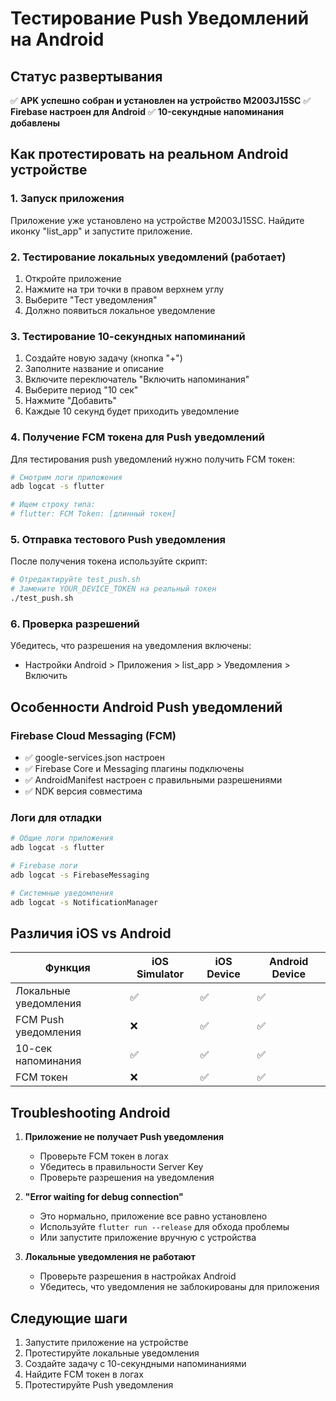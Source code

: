 # Тестирование Push Уведомлений на Android

## Статус развертывания
✅ **APK успешно собран и установлен на устройство M2003J15SC**
✅ **Firebase настроен для Android**
✅ **10-секундные напоминания добавлены**

## Как протестировать на реальном Android устройстве

### 1. Запуск приложения
Приложение уже установлено на устройстве M2003J15SC. Найдите иконку "list_app" и запустите приложение.

### 2. Тестирование локальных уведомлений (работает)
1. Откройте приложение
2. Нажмите на три точки в правом верхнем углу
3. Выберите "Тест уведомления"
4. Должно появиться локальное уведомление

### 3. Тестирование 10-секундных напоминаний
1. Создайте новую задачу (кнопка "+")
2. Заполните название и описание
3. Включите переключатель "Включить напоминания"  
4. Выберите период "10 сек"
5. Нажмите "Добавить"
6. Каждые 10 секунд будет приходить уведомление

### 4. Получение FCM токена для Push уведомлений
Для тестирования push уведомлений нужно получить FCM токен:

```bash
# Смотрим логи приложения
adb logcat -s flutter

# Ищем строку типа:
# flutter: FCM Token: [длинный токен]
```

### 5. Отправка тестового Push уведомления
После получения токена используйте скрипт:

```bash
# Отредактируйте test_push.sh
# Замените YOUR_DEVICE_TOKEN на реальный токен
./test_push.sh
```

### 6. Проверка разрешений
Убедитесь, что разрешения на уведомления включены:
- Настройки Android > Приложения > list_app > Уведомления > Включить

## Особенности Android Push уведомлений

### Firebase Cloud Messaging (FCM)
- ✅ google-services.json настроен
- ✅ Firebase Core и Messaging плагины подключены
- ✅ AndroidManifest настроен с правильными разрешениями
- ✅ NDK версия совместима

### Логи для отладки
```bash
# Общие логи приложения
adb logcat -s flutter

# Firebase логи
adb logcat -s FirebaseMessaging

# Системные уведомления
adb logcat -s NotificationManager
```

## Различия iOS vs Android

| Функция | iOS Simulator | iOS Device | Android Device |
|---------|---------------|------------|----------------|
| Локальные уведомления | ✅ | ✅ | ✅ |
| FCM Push уведомления | ❌ | ✅ | ✅ |
| 10-сек напоминания | ✅ | ✅ | ✅ |
| FCM токен | ❌ | ✅ | ✅ |

## Troubleshooting Android

1. **Приложение не получает Push уведомления**
   - Проверьте FCM токен в логах
   - Убедитесь в правильности Server Key
   - Проверьте разрешения на уведомления

2. **"Error waiting for debug connection"**
   - Это нормально, приложение все равно установлено
   - Используйте `flutter run --release` для обхода проблемы
   - Или запустите приложение вручную с устройства

3. **Локальные уведомления не работают**
   - Проверьте разрешения в настройках Android
   - Убедитесь, что уведомления не заблокированы для приложения

## Следующие шаги
1. Запустите приложение на устройстве
2. Протестируйте локальные уведомления
3. Создайте задачу с 10-секундными напоминаниями  
4. Найдите FCM токен в логах
5. Протестируйте Push уведомления
